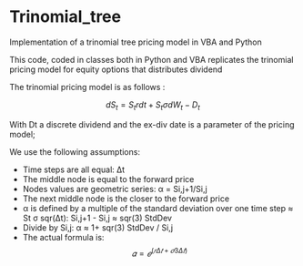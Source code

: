 # Trinomial_tree
Implementation of a trinomial tree pricing model in VBA and Python

This code, coded in classes both in Python and VBA replicates the trinomial pricing model for equity options that distributes dividend

The trinomial pricing model is as follows : 

$$
dS_t = S_t r dt + S_t \sigma dW_t - D_t
$$

With Dt a discrete dividend and the ex-div date is a parameter of the pricing model;

We use the following assumptions:
- Time steps are all equal: Δt
- The middle node is equal to the forward price
- Nodes values are geometric series: α = Si,j+1/Si,j
- The next middle node is the closer to the forward price
- α is defined by a multiple of the standard deviation over one time step ≈ St σ sqr(Δt):  Si,j+1 - Si,j ≈ sqr(3) StdDev
- Divide by Si,j: α ≈ 1+ sqr(3) StdDev / Si,j
- The actual formula is: 
$$ 
𝛼 = 𝑒^(𝑟Δ𝑡+𝜎3Δ𝑡) 
$$
